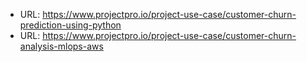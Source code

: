 - URL: https://www.projectpro.io/project-use-case/customer-churn-prediction-using-python
- URL: https://www.projectpro.io/project-use-case/customer-churn-analysis-mlops-aws
